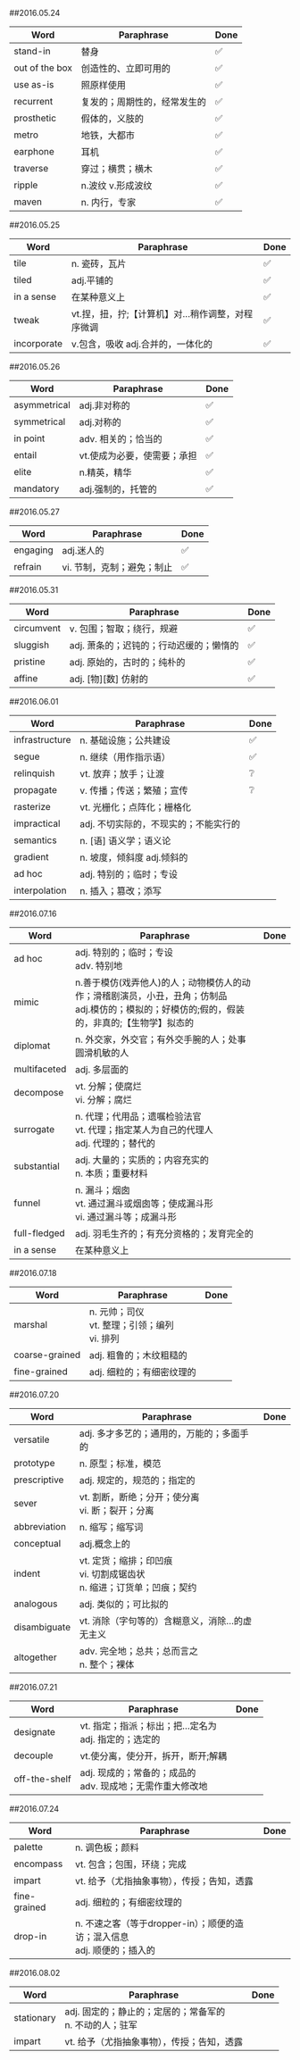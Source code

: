 ##2016.05.24

Word 			| Paraphrase 		| Done	|
-----------		|----------			|-------|
stand-in 		| 替身  				|✅
out of the box	| 创造性的、立即可用的	|✅
use as-is 		| 照原样使用  		|✅
recurrent		|复发的；周期性的，经常发生的|✅
prosthetic		|假体的，义肢的		|✅
metro			|地铁，大都市			|✅
earphone		|耳机				|✅
traverse		|穿过；横贯；横木		|✅
ripple			|n.波纹 v.形成波纹	|✅
maven			|n. 内行，专家		|✅


##2016.05.25

Word 			| Paraphrase 		| Done	|
-----------		|----------			|-------|
tile			|n. 瓷砖，瓦片		|✅		|
tiled			|adj.平铺的			|✅		|
in a sense		|在某种意义上			|✅		|
tweak			|vt.捏，扭，拧;【计算机】对…稍作调整，对程序微调|✅
incorporate		|v.包含，吸收 adj.合并的，一体化的	|✅	

##2016.05.26

Word 			| Paraphrase 		| Done	|
-----------		|----------			|-------|
asymmetrical	|adj.非对称的		|✅		|
symmetrical 	|adj.对称的  		|✅		|
in point 		|adv. 相关的；恰当的	|✅		|
entail			|vt.使成为必要，使需要；承担|✅|
elite			|n.精英，精华			|✅		|
mandatory		|adj.强制的，托管的	|✅		|


##2016.05.27

Word 			| Paraphrase 		| Done	|
-----------		|----------			|-------|
engaging		|adj.迷人的			|✅		|
refrain			|vi. 节制，克制；避免；制止|✅	|	


##2016.05.31

Word 			| Paraphrase 		| Done	|
-----------		|----------			|-------|
circumvent		|v. 包围；智取；绕行，规避	|✅		|
sluggish		|adj. 萧条的；迟钝的；行动迟缓的；懒惰的|✅
pristine		|adj. 原始的，古时的；纯朴的|✅
affine			|adj. [物][数] 仿射的	|✅

##2016.06.01

Word 			| Paraphrase 		| Done	|
-----------		|----------			|-------|
infrastructure	|n. 基础设施；公共建设	|✅		|
segue			|n. 继续（用作指示语）	|✅		|
relinquish		|vt. 放弃；放手；让渡	|❔		|
propagate		|v. 传播；传送；繁殖；宣传|❔	|
rasterize		|vt. 光栅化；点阵化；栅格化	|
impractical		|adj. 不切实际的，不现实的；不能实行的|
semantics		|n. [语] 语义学；语义论|
gradient		|n. 坡度，倾斜度 adj.倾斜的|	|	
ad hoc			|adj. 特别的；临时；专设|
interpolation	|n. 插入；篡改；添写	|

##2016.07.16

Word 			| Paraphrase 		| Done	|
-----------		|----------			|-------|
ad hoc			|adj. 特别的；临时；专设<br>adv. 特别地|
mimic			|n.善于模仿(戏弄他人)的人；动物模仿人的动作；滑稽剧演员，小丑，丑角；仿制品<br>adj.模仿的；模拟的；好模仿的;假的，假装的，非真的;【生物学】拟态的|
diplomat		|n. 外交家，外交官；有外交手腕的人；处事圆滑机敏的人|
multifaceted	|adj. 多层面的|
decompose		|vt. 分解；使腐烂<br>vi. 分解；腐烂|
surrogate		|n. 代理；代用品；遗嘱检验法官<br>vt. 代理；指定某人为自己的代理人<br>adj. 代理的；替代的|
substantial 	|adj. 大量的；实质的；内容充实的<br>n. 本质；重要材料|
funnel			|n. 漏斗；烟囱<br>vt. 通过漏斗或烟囱等；使成漏斗形<br>vi. 通过漏斗等；成漏斗形|
full-fledged	|adj. 羽毛生齐的；有充分资格的；发育完全的|
in a sense		|在某种意义上|

##2016.07.18

Word 			| Paraphrase 		| Done	|
-----------		|----------			|-------|
marshal			|n. 元帅；司仪<br>vt. 整理；引领；编列<br>vi. 排列|
coarse-grained	|adj. 粗鲁的；木纹粗糙的|
fine-grained	|adj. 细粒的；有细密纹理的|

##2016.07.20

Word 			| Paraphrase 		| Done	|
-----------		|----------			|-------|
versatile		|adj. 多才多艺的；通用的，万能的；多面手的|
prototype		|n. 原型；标准，模范	|
prescriptive	|adj. 规定的，规范的；指定的|
sever			|vt. 割断，断绝；分开；使分离<br>vi. 断；裂开；分离|
abbreviation	|n. 缩写；缩写词		|
conceptual		|adj.概念上的|
indent			|vt. 定货；缩排；印凹痕<br>vi. 切割成锯齿状<br>n. 缩进；订货单；凹痕；契约|
analogous		|adj. 类似的；可比拟的|
disambiguate	|vt. 消除（字句等的）含糊意义，消除…的虚无主义|
altogether		|adv. 完全地；总共；总而言之<br>n. 整个；裸体|

##2016.07.21

Word 			| Paraphrase 		| Done	|
-----------		|----------			|-------|
designate		|vt. 指定；指派；标出；把…定名为<br>adj. 指定的；选定的|
decouple		|vt.使分离，使分开，拆开，断开;解耦|
off-the-shelf	|adj. 现成的；常备的；成品的<br>adv. 现成地；无需作重大修改地|

##2016.07.24

Word 			| Paraphrase 		| Done	|
-----------		|----------			|-------|
palette			|n. 调色板；颜料		|
encompass		|vt. 包含；包围，环绕；完成|
impart			|vt. 给予（尤指抽象事物），传授；告知，透露|
fine-grained	|adj. 细粒的；有细密纹理的	|
drop-in			|n. 不速之客（等于dropper-in）；顺便的造访；混入信息<br>adj. 顺便的；插入的|

##2016.08.02

Word 			| Paraphrase 		| Done	|
-----------		|----------			|-------|	
stationary		|adj. 固定的；静止的；定居的；常备军的<br>n. 不动的人；驻军|
impart			|vt. 给予（尤指抽象事物），传授；告知，透露|